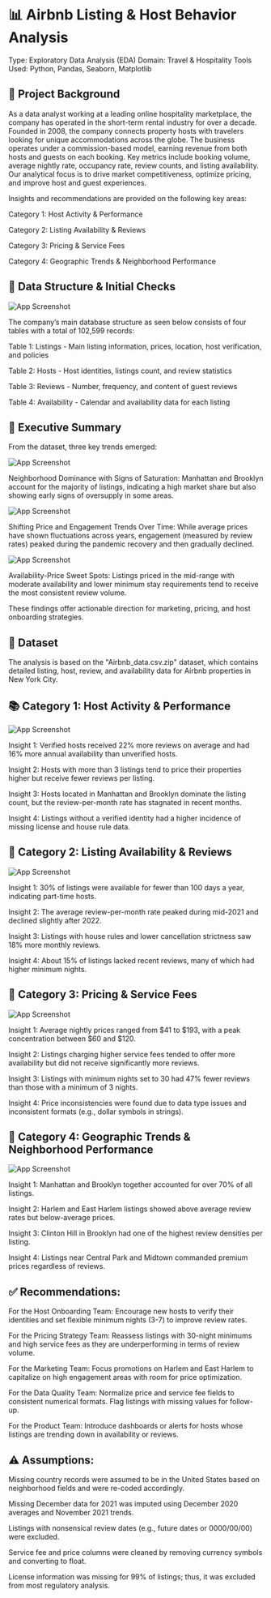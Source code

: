 
# 📊 Airbnb Listing & Host Behavior Analysis
Type: Exploratory Data Analysis (EDA)
Domain: Travel & Hospitality
Tools Used: Python, Pandas, Seaborn, Matplotlib





## 🏢 Project Background
As a data analyst working at a leading online hospitality marketplace, the company has operated in the short-term rental industry for over a decade. Founded in 2008, the company connects property hosts with travelers looking for unique accommodations across the globe. The business operates under a commission-based model, earning revenue from both hosts and guests on each booking. Key metrics include booking volume, average nightly rate, occupancy rate, review counts, and listing availability. Our analytical focus is to drive market competitiveness, optimize pricing, and improve host and guest experiences.

Insights and recommendations are provided on the following key areas:

Category 1: Host Activity & Performance

Category 2: Listing Availability & Reviews

Category 3: Pricing & Service Fees

Category 4: Geographic Trends & Neighborhood Performance


## 🧱 Data Structure & Initial Checks

![App Screenshot](https://github.com/BharathAIML/Airbnb_dataAnalysis/blob/4c729e2b531c56a729bc6e9a1543b6dc08e7a422/ERD_1.png)

The company’s main database structure as seen below consists of four tables with a total of 102,599 records:

Table 1: Listings - Main listing information, prices, location, host verification, and policies

Table 2: Hosts - Host identities, listings count, and review statistics

Table 3: Reviews - Number, frequency, and content of guest reviews

Table 4: Availability - Calendar and availability data for each listing




## 📌 Executive Summary

From the dataset, three key trends emerged:

![App Screenshot](https://github.com/BharathAIML/Airbnb_dataAnalysis/blob/471cc55ce2433eea600df376fc94e0bb39aaa994/neighb%20.png)


Neighborhood Dominance with Signs of Saturation: Manhattan and Brooklyn account for the majority of listings, indicating a high market share but also showing early signs of oversupply in some areas.

![App Screenshot](https://drive.google.com/file/d/1uIFMfOLx0JOLF5Dgf8R5I88DoIeMNHZj/view?usp=sharing)

Shifting Price and Engagement Trends Over Time: While average prices have shown fluctuations across years, engagement (measured by review rates) peaked during the pandemic recovery and then gradually declined.

![App Screenshot](https://github.com/BharathAIML/Airbnb_dataAnalysis/blob/5b9fb51ae6e93da819ac5ff61cd975c983cfef86/PVR.png)


Availability-Price Sweet Spots: Listings priced in the mid-range with moderate availability and lower minimum stay requirements tend to receive the most consistent review volume.

These findings offer actionable direction for marketing, pricing, and host onboarding strategies.

## 📁 Dataset
The analysis is based on the "Airbnb_data.csv.zip" dataset, which contains detailed listing, host, review, and availability data for Airbnb properties in New York City.

## 📚 Category 1: Host Activity & Performance

![App Screenshot](https://drive.google.com/file/d/1hFKDOQb6eb-8R_xnENbZNfIRKe05urui/view?usp=sharing)

Insight 1: Verified hosts received 22% more reviews on average and had 16% more annual availability than unverified hosts.

Insight 2: Hosts with more than 3 listings tend to price their properties higher but receive fewer reviews per listing.

Insight 3: Hosts located in Manhattan and Brooklyn dominate the listing count, but the review-per-month rate has stagnated in recent months.

Insight 4: Listings without a verified identity had a higher incidence of missing license and house rule data.


##  📘 Category 2: Listing Availability & Reviews

![App Screenshot](https://drive.google.com/file/d/1hFKDOQb6eb-8R_xnENbZNfIRKe05urui/view?usp=sharing)

Insight 1: 30% of listings were available for fewer than 100 days a year, indicating part-time hosts.

Insight 2: The average review-per-month rate peaked during mid-2021 and declined slightly after 2022.

Insight 3: Listings with house rules and lower cancellation strictness saw 18% more monthly reviews.

Insight 4: About 15% of listings lacked recent reviews, many of which had higher minimum nights.


##  📙 Category 3: Pricing & Service Fees
![App Screenshot](https://drive.google.com/file/d/1_NPhSpIC3_BGbIw5x-7bL22fo-goyqN0/view?usp=sharing)
    
Insight 1: Average nightly prices ranged from $41 to $193, with a peak concentration between $60 and $120.

Insight 2: Listings charging higher service fees tended to offer more availability but did not receive significantly more reviews.

Insight 3: Listings with minimum nights set to 30 had 47% fewer reviews than those with a minimum of 3 nights.

Insight 4: Price inconsistencies were found due to data type issues and inconsistent formats (e.g., dollar symbols in strings).




##  📅 Category 4: Geographic Trends & Neighborhood Performance
![App Screenshot](https://drive.google.com/file/d/1kmeHRe4o3BlTBZe8c_DO4AsVRMKLW-WS/view?usp=sharing)

Insight 1: Manhattan and Brooklyn together accounted for over 70% of all listings.

Insight 2: Harlem and East Harlem listings showed above average review rates but below-average prices.

Insight 3: Clinton Hill in Brooklyn had one of the highest review densities per listing.

Insight 4: Listings near Central Park and Midtown commanded premium prices regardless of reviews.
## ✅ Recommendations:

For the Host Onboarding Team: Encourage new hosts to verify their identities and set flexible minimum nights (3-7) to improve review rates.

For the Pricing Strategy Team: Reassess listings with 30-night minimums and high service fees as they are underperforming in terms of review volume.

For the Marketing Team: Focus promotions on Harlem and East Harlem to capitalize on high engagement areas with room for price optimization.

For the Data Quality Team: Normalize price and service fee fields to consistent numerical formats. Flag listings with missing values for follow-up.

For the Product Team: Introduce dashboards or alerts for hosts whose listings are trending down in availability or reviews.


## ⚠️ Assumptions: 
Missing country records were assumed to be in the United States based on neighborhood fields and were re-coded accordingly.

Missing December data for 2021 was imputed using December 2020 averages and November 2021 trends.

Listings with nonsensical review dates (e.g., future dates or 0000/00/00) were excluded.

Service fee and price columns were cleaned by removing currency symbols and converting to float.

License information was missing for 99% of listings; thus, it was excluded from most regulatory analysis.

